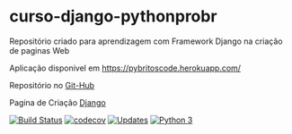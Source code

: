 # curso-django-pythonprobr

Repositório criado para aprendizagem com Framework Django na criação de paginas Web

Aplicação disponivel em https://pybritoscode.herokuapp.com/

Repositório no [Git-Hub](https://github.com/JosemarBrito/curso-django-pythonprobr)

Pagina de Criação [Django](https://pybritoscode.herokuapp.com/)


[![Build Status](https://travis-ci.org/JosemarBrito/curso-django-pythonprobr.svg?branch=main)](https://travis-ci.org/JosemarBrito/curso-django-pythonprobr)
[![codecov](https://codecov.io/gh/JosemarBrito/curso-django-pythonprobr/branch/main/graph/badge.svg?token=B1P6KGBUKQ)](undefined)
[![Updates](https://pyup.io/repos/github/JosemarBrito/curso-django-pythonprobr/shield.svg)](https://pyup.io/repos/github/JosemarBrito/curso-django-pythonprobr/)
[![Python 3](https://pyup.io/repos/github/JosemarBrito/curso-django-pythonprobr/python-3-shield.svg)](https://pyup.io/repos/github/JosemarBrito/curso-django-pythonprobr/)

